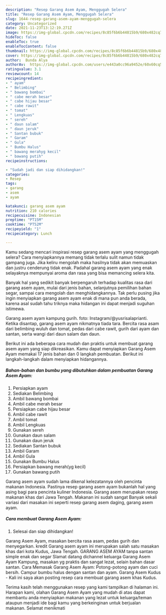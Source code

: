 ```yaml
---
description: "Resep Garang Asem Ayam, Menggugah Selera"
title: "Resep Garang Asem Ayam, Menggugah Selera"
slug: 1644-resep-garang-asem-ayam-menggugah-selera
category: Uncategorized
date: 2021-11-23T13:12:19.271Z
image: https://img-global.cpcdn.com/recipes/8c85f6b6b44815b9/680x482cq70/garang-asem-ayam-foto-resep-utama.jpg
hideToc: false
enableToc: true
enableTocContent: false
thumbnail: https://img-global.cpcdn.com/recipes/8c85f6b6b44815b9/680x482cq70/garang-asem-ayam-foto-resep-utama.jpg
cover: https://img-global.cpcdn.com/recipes/8c85f6b6b44815b9/680x482cq70/garang-asem-ayam-foto-resep-utama.jpg
author:  Bunda Alya
authorAv:  https://img-global.cpcdn.com/users/e443a0cc96a9452e/60x60cq50/avatar.jpg
ratingvalue: 3.1
reviewcount: 14
recipeingredient:
- " ayam"
- " Belimbing"
- " bawang bombai"
- " cabe merah besar"
- " cabe hijau besar"
- " cabe rawit"
- " tomat"
- " Lengkuas"
- " sereh"
- " daun salam"
- " daun jeruk"
- " Santan bubuk"
- " Garam"
- " Gula"
- " Bumbu Halus"
- " bawang merahyg kecil"
- " bawang putih"
recipeinstructions:

- "Sudah jadi dan siap dihidangkan!"
categories:
- Resep
tags:
- garang
- asem
- ayam

katakunci: garang asem ayam 
nutrition: 210 calories
recipecuisine: Indonesian
preptime: "PT15M"
cooktime: "PT52M"
recipeyield: "1"
recipecategory: Lunch

---
```



Kamu sedang mencari inspirasi resep garang asem ayam yang menggugah selera? Cara menyiapkannya memang tidak terlalu sulit namun tidak gampang juga. Jika keliru mengolah maka hasilnya tidak akan memuaskan dan justru cenderung tidak enak. Padahal garang asem ayam yang enak selayaknya mempunyai aroma dan rasa yang bisa memancing selera kita.


Banyak hal yang sedikit banyak berpengaruh terhadap kualitas rasa dari garang asem ayam, mulai dari jenis bahan, selanjutnya pemilihan bahan segar, sampai cara mengolah dan menghidangkannya. Tak perlu pusing jika ingin menyiapkan garang asem ayam enak di mana pun anda berada, karena asal sudah tahu triknya maka hidangan ini dapat menjadi suguhan istimewa.

Garang asem ayam kampung gurih. foto: Instagram/@yusrisalaprianti. Ketika disantap, garang asem ayam nikmatnya tiada tara. Bercita rasa asam dari belimbing wuluh dan tomat, pedas dari cabe rawit, gurih dari ayam dan santan, serta wangi dari daun salam dan daun.


Berikut ini ada beberapa cara mudah dan praktis untuk membuat garang asem ayam yang siap dikreasikan. Kamu dapat menyiapkan Garang Asem Ayam memakai 17 jenis bahan dan 0 langkah pembuatan. Berikut ini langkah-langkah dalam menyiapkan hidangannya.

<!--inarticleads1-->

##### Bahan-bahan dan bumbu yang dibutuhkan dalam pembuatan Garang Asem Ayam:

1. Persiapkan  ayam
1. Sediakan  Belimbing
1. Ambil  bawang bombai
1. Ambil  cabe merah besar
1. Persiapkan  cabe hijau besar
1. Ambil  cabe rawit
1. Ambil  tomat
1. Ambil  Lengkuas
1. Gunakan  sereh
1. Gunakan  daun salam
1. Gunakan  daun jeruk
1. Sediakan  Santan bubuk
1. Ambil  Garam
1. Ambil  Gula
1. Gunakan  Bumbu Halus
1. Persiapkan  bawang merah(yg kecil)
1. Gunakan  bawang putih


Garang asem ayam sudah lama dikenal kelezatannya oleh pencinta makanan Indonesia. Pastinya resep garang asem ayam bukanlah hal yang asing bagi para pencinta kuliner Indonesia. Garang asem merupakan resep makanan khas dari Jawa Tengah. Makanan ini sudah sangat Banyak sekali variasi dari masakan ini seperti resep garang asem daging, garang asem ayam. 

<!--inarticleads2-->

##### Cara membuat Garang Asem Ayam:


1. Selesai dan siap dihidangkan!

Garang Asem Ayam, masakan bercita rasa asam, pedas gurih dan menyegarkan. kredit Garang asem ayam ini merupakan salah satu masakan khas dari kota Kudus, Jawa Tengah. GARANG ASEM AYAM tanpa santan simple enak dan segar Slamat datang dichannel keluarga Garang Asem Ayam Kampung, masakan yg praktis dan sangat lezat, selain bahan dasar santan. Cara Memasak Garang Asem Ayam: Potong-potong ayam dan cuci bersih. Campur bumbu halus dengan santan dan ayam. Garang Asem Kudus - Kali ini saya akan posting resep cara membuat garang asem khas Kudus. 

Terima kasih telah menggunakan resep yang kami tampilkan di halaman ini. Harapan kami, olahan Garang Asem Ayam yang mudah di atas dapat membantu anda menyiapkan makanan yang lezat untuk keluarga/teman ataupun menjadi ide bagi kamu yang berkeinginan untuk berjualan makanan. Selamat menikmati
